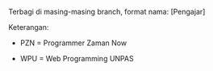 Terbagi di masing-masing branch, format nama: [Pengajar]

Keterangan:

- PZN = Programmer Zaman Now

- WPU = Web Programming UNPAS
